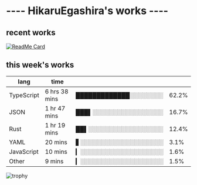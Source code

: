 # ---- HikaruEgashira's works ----

## recent works

[![ReadMe Card](https://github-readme-stats.vercel.app/api/pin/?username=twin-te&repo=twinte-front)](https://github.com/twin-te/twinte-front)

## this week's works

| lang        | time           |                       |        |
| ----------- | -------------- | --------------------- | ------ |
| TypeScript  | 6 hrs 38 mins  | █████████████░░░░░░░░ |  62.2% |
| JSON        | 1 hr 47 mins   | ███▌░░░░░░░░░░░░░░░░░ |  16.7% |
| Rust        | 1 hr 19 mins   | ██▌░░░░░░░░░░░░░░░░░░ |  12.4% |
| YAML        | 20 mins        | ▋░░░░░░░░░░░░░░░░░░░░ |   3.1% |
| JavaScript  | 10 mins        | ▎░░░░░░░░░░░░░░░░░░░░ |   1.6% |
| Other       | 9 mins         | ▎░░░░░░░░░░░░░░░░░░░░ |   1.5% |

![trophy](https://github-profile-trophy.vercel.app/?username=HikaruEgashira&theme=onedark)
